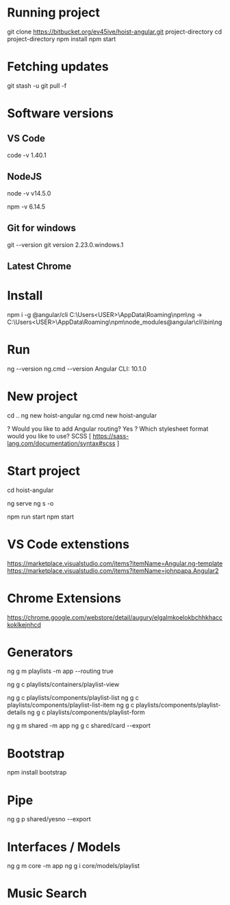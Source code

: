 # Running project
git clone https://bitbucket.org/ev45ive/hoist-angular.git project-directory
cd project-directory
npm install
npm start

# Fetching updates
git stash -u
git pull -f

# Software versions

## VS Code
code -v
1.40.1

## NodeJS
node -v
v14.5.0

npm -v
6.14.5

## Git for windows
git --version
git version 2.23.0.windows.1

## Latest Chrome 

# Install
npm i -g @angular/cli 
C:\Users\<USER>\AppData\Roaming\npm\ng -> C:\Users\<USER>\AppData\Roaming\npm\node_modules\@angular\cli\bin\ng

# Run
ng --version
ng.cmd --version
Angular CLI: 10.1.0

# New project
cd ..
ng new hoist-angular
ng.cmd new hoist-angular

? Would you like to add Angular routing? Yes
? Which stylesheet format would you like to use? SCSS   [ https://sass-lang.com/documentation/syntax#scss ]

# Start project
cd hoist-angular

ng serve 
ng s -o

npm run start
npm start

# VS Code extenstions
https://marketplace.visualstudio.com/items?itemName=Angular.ng-template
https://marketplace.visualstudio.com/items?itemName=johnpapa.Angular2

# Chrome Extensions
https://chrome.google.com/webstore/detail/augury/elgalmkoelokbchhkhacckoklkejnhcd

# Generators
ng g m playlists -m app --routing true

ng g c playlists/containers/playlist-view

ng g c playlists/components/playlist-list
ng g c playlists/components/playlist-list-item
ng g c playlists/components/playlist-details
ng g c playlists/components/playlist-form

ng g m shared -m app
ng g c shared/card --export

# Bootstrap
 npm install bootstrap

# Pipe
ng g p shared/yesno --export 


# Interfaces / Models
ng g m core -m app
ng g i core/models/playlist


# Music Search
<!-- Create module -->
<!-- Create container -->
<!-- Some mock data - {id, name, imageUrl}[] -->

<!-- Create form comp -->
<!-- https://getbootstrap.com/docs/4.5/components/input-group/#button-addons -->

<!-- Create results comp -->
<!-- https://getbootstrap.com/docs/4.5/components/card/#card-groups -->